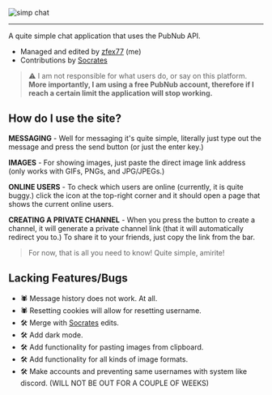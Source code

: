 ![simp chat](https://github.com/zfex77/simplechat/assets/139940269/b7e5ccc1-6466-4b00-a137-90c671babb06)
***
A quite simple chat application that
uses the PubNub API.

- Managed and edited by [zfex77](https://github.com/zfex77) (me)
- Contributions by [Socrates](https://github.com/ramenwithparmesancheese)

> ⚠️ I am not responsible for what users do, or say on this platform. **More importantly, I am using a free PubNub account, therefore if I reach a certain limit the application will stop working.**

## How do I use the site?
**MESSAGING** - Well for messaging it's quite simple, literally just type out the message and press the send button (or just the enter key.) 

**IMAGES** - For showing images, just paste the direct image link address (only works with GIFs, PNGs, and JPG/JPEGs.)

**ONLINE USERS** - To check which users are online (currently, it is quite buggy.) click the icon at the top-right corner and it should open a page that shows the current online users.

**CREATING A PRIVATE CHANNEL** - When you press the button to create a channel, it will generate a private channel link (that it will automatically redirect you to.) To share it to your friends, just copy the link from the bar.

> For now, that is all you need to know! Quite simple, amirite!

## Lacking Features/Bugs
- 🕷️ Message history does not work. At all.
- 🕷️ Resetting cookies will allow for resetting username.
- 🛠️ Merge with [Socrates](https://github.com/ramenwithparmesancheese) edits.
- 🛠️ Add dark mode.
- 🛠️ Add functionality for pasting images from clipboard.
- 🛠️ Add functionality for all kinds of image formats.
- 🛠️ Make accounts and preventing same usernames with system like discord. (WILL NOT BE OUT FOR A COUPLE OF WEEKS)

